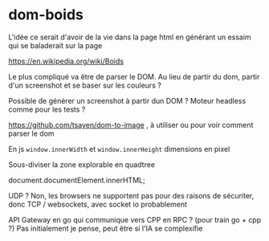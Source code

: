 # dom-boids

L'idée ce serait d'avoir de la vie dans la page html en générant un essaim qui se baladerait sur la page

https://en.wikipedia.org/wiki/Boids

Le plus compliqué va être de parser le DOM. Au lieu de partir du dom, partir d'un screenshot et se baser sur les couleurs ?



Possible de générer un screenshot à partir dun DOM ? Moteur headless comme pour les tests ?

https://github.com/tsayen/dom-to-image  , à utiliser ou pour voir comment parser le dom

En js `window.innerWidth` et `window.innerHeight` dimensions en pixel

Sous-diviser la zone explorable en quadtree

document.documentElement.innerHTML;

UDP ?  Non, les browsers ne supportent pas pour des raisons de sécuriter, donc TCP / websockets, avec socket io probablement

API Gateway en go qui communique vers CPP en RPC ? (pour train go + cpp ?) Pas initialement je pense, peut être si l'IA se complexifie
